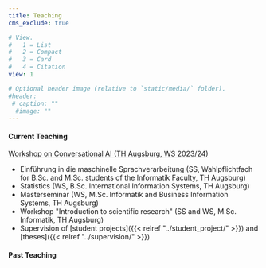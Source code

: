 ```yaml
---
title: Teaching
cms_exclude: true

# View.
#   1 = List
#   2 = Compact
#   3 = Card
#   4 = Citation
view: 1

# Optional header image (relative to `static/media/` folder).
#header:
 # caption: ""
  #image: ""
---
```


<h4>Current Teaching</h4>

<div class="view-list view-list-item"><i class="far fa-file-alt pub-icon" aria-hidden="true"></i>
<a href="/courses/ims-workshop-23/">Workshop on Conversational AI (TH Augsburg, WS 2023/24)</a></div>

- Einführung in die maschinelle Sprachverarbeitung (SS, Wahlpflichtfach for B.Sc. and M.Sc. students of the Informatik Faculty, TH Augsburg)
- Statistics (WS, B.Sc. International Information Systems, TH Augsburg)
- Masterseminar (WS, M.Sc. Informatik and Business Information Systems, TH Augsburg)
- Workshop "Introduction to scientific research" (SS and WS, M.Sc. Informatik, TH Augsburg)
- Supervision of [student projects]({{< relref "../student_project/" >}}) and [theses]({{< relref "../supervision/" >}})

<h4>Past Teaching</h4>
